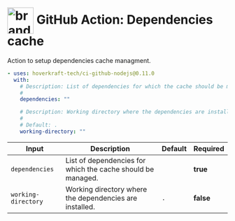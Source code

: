 <!-- start title -->

# <img src=".github/ghadocs/branding.svg" width="60px" align="center" alt="branding<icon:archive color:gray-dark>" /> GitHub Action: Dependencies cache

<!-- end title -->
<!-- start description -->

Action to setup dependencies cache managment.

<!-- end description -->
<!-- start contents -->
<!-- end contents -->
<!-- start usage -->

```yaml
- uses: hoverkraft-tech/ci-github-nodejs@0.11.0
  with:
    # Description: List of dependencies for which the cache should be managed.
    #
    dependencies: ""

    # Description: Working directory where the dependencies are installed.
    #
    # Default: .
    working-directory: ""
```

<!-- end usage -->
<!-- start inputs -->

| **Input**                      | **Description**                                             | **Default**    | **Required** |
| ------------------------------ | ----------------------------------------------------------- | -------------- | ------------ |
| <code>dependencies</code>      | List of dependencies for which the cache should be managed. |                | **true**     |
| <code>working-directory</code> | Working directory where the dependencies are installed.     | <code>.</code> | **false**    |

<!-- end inputs -->
<!-- start outputs -->
<!-- end outputs -->
<!-- start [.github/ghadocs/examples/] -->
<!-- end [.github/ghadocs/examples/] -->

